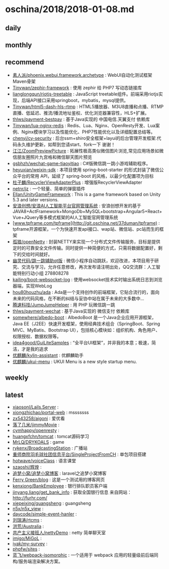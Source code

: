 # oschina/2018/2018-01-08.md



## daily



## monthly



## recommend

- [素人派/phoenix.webui.framework.archetype](http://git.oschina.net/arch2surenpi/phoenix.webui.framework.archetype) : WebUI自动化测试框架Maven骨架
- [Tinywan/zephir-framework](http://git.oschina.net/Tinywan/zephir-framework) : 使用 zephir 给 PHP7 写动态链接库
- [lianglongqun/riotjs-treetable](http://git.oschina.net/jscode/riotjs-treetable) : JavaScript treetable组件。前端采用riotjs实现，后端API接口采用springboot，mybatis，mysql提供。
- [Tinywan/html5-dash-hls-rtmp](http://git.oschina.net/Tinywan/html5-dash-hls-rtmp) : HTML5播放器、M3U8直播和点播、RTMP直播、低延迟、推流/播流地址鉴权、优化浏览器兼容性，HLS+扩展。
- [thlws/payment-bestpay](http://git.oschina.net/thlws/payment-bestpay) : 基于Java实现的 中国电信.天翼支付 依赖库
- [Tinywan/lua-nginx-redis](http://git.oschina.net/Tinywan/lua-nginx-redis) : Redis、Lua、Nginx、OpenResty开发、Lua案例、Nginx模块学习以及性能优化、PHP7性能优化以及详细配置总结等。
- [chenyi/cy-security](http://git.oschina.net/leiyuxi/cy-security) : 后台ssm+shiro安全框架+layui的后台管理开发框架.代码永久维护更新，如帮到您请start、fork一下 谢谢！
- [江江/ZoomPreviewPicture](http://git.oschina.net/yangchaojiang0515/ZoomPreviewPicture) : 拓展性极高类似微信图片浏览,常见应用场景如微信朋友圈照片九宫格和微信聊天图片预览
- [gsbhzh/wechat-game-tiaoyitiao](http://git.oschina.net/gsbhz/wechat-game-tiaoyitiao) : C#版微信跳一跳小游戏辅助程序。
- [heyuxian/weixin-sdk](http://git.oschina.net/black-c/weixin-sdk) : 本项目使用 spring-boot-starter 的形式封装了微信公众平台的常用 API，延续了 spring-boot 的风格，以最少化配置项为目标
- [杜子麟/RecyclerViewAdapterPlus](http://git.oschina.net/duzilin/RecyclerViewAdapterPlus) : 增强版RecyclerViewAdapter
- [netnr/jz](http://git.oschina.net/netnr/jz) : 一个轻量、简单的弹窗插件
- [Ellan/UnityGameFramework](http://git.oschina.net/jiangyin/UnityGameFramework) : This is a game framework based on Unity 5.3 and later versions.
- [安浪创想/安浪AI人工智能平台官网管理系统](http://git.oschina.net/jiankian/AI-OpenAPI-CMS) : 安浪创想开发的基于JAVA8+ActFramework+MongoDb+MySQL+bootstrap+Angular5+React+Vue+JQuery等多模式框架的AI人工智能官网管理系统
- [www.tpframe.com/tpframe](http://git.oschina.net/37duman/tpframe) : tpframe开源框架，一个为快速开发api接口、wap站、微信站、pc站而生的框架
- [孤狼/openNetty](http://git.oschina.net/ironzheng/openNetty) : 封装NETTY来实现一个分布式文件传输服务，目标是提供定时的可靠安全文件传输。同时提供一种简便的方式，只需将数据配置好，剩下的交给时间就好。
- [幽灵代码/跳一跳辅助qt版](http://git.oschina.net/ghostcode/TiaoYiTiaoFuZhuqtBan) : 微信小程序自动跳跃，欢迎改进，本项目用于研究、交流与学习，允许任意修改，再次发布请注明出处，QQ交流群：人工智能特别行动小组 278808278
- [kailing/boot-websocket-log](http://git.oschina.net/kailing/boot-websocket-log) : 使用websocket技术实时输出系统日志到浏览器端，实现WebLog
- [hou80houzhu/ada](http://git.oschina.net/hou80houzhu/ada) : Ada是一个支持创作的前端框架，它贴合流行的，面向未来的代码风格，在不断的纠结与妥协中站在属于未来的大多数中...
- [腾速科技/JumpJumpHelper](http://git.oschina.net/ycgpp/JumpJumpHelper) : 用 PHP 玩微信跳一跳
- [thlws/payment-wechat](http://git.oschina.net/thlws/payment-wechat) : 基于Java实现的 微信支付 依赖库
- [somewhere/albedo-boot](http://git.oschina.net/albedo/albedo-boot) : AlbedoBoot 是一个Java企业应用开源框架，Java EE（J2EE）快速开发框架，使用经典技术组合（SpringBoot、Spring MVC、MyBatis、Bootstrap UI），包括核心模块如：组织机构、角色用户、权限授权、数据权限等。
- [idea4good/GuiLiteSamples](http://git.oschina.net/idea4good/GuiLiteSamples) : “全平台UI框架”，并非我的本意；极速，简洁，才是我的追求
- [优麒麟/kylin-assistant](http://git.oschina.net/ubuntukylin/kylin-assistant) : 优麒麟助手
- [优麒麟/ukui-menu](http://git.oschina.net/ubuntukylin/ukui-menu) : UKUI Menu is a new style startup menu.


## weekly



## latest

- [xiaosonl/Lails.Server](http://git.oschina.net/xiaosonl/Lails.Server) : 
- [xiongzhichao/portal-web](http://git.oschina.net/xzcproj/portal-web) : msssssss
- [zx543258/aigoni](http://git.oschina.net/zx543258/aigoni) : 爱优看
- [落了几米/jimmyMovie](http://git.oschina.net/c-jimmy/jimmyMovie) : 
- [cymhappy/openresty](http://git.oschina.net/cymhappy/openresty) : 
- [huangxfchn/tomcat](http://git.oschina.net/bestkobe/tomcat) : tomcat源码学习
- [MrLQ/DRYKOALS](http://git.oschina.net/MrLQ/DRYKOALS) : game
- [rykenx/BroadcastingStation](http://git.oschina.net/rykenx/BroadcastingStation) : 广播站
- [重师商院羽毛球社团信息平台/SingleProjectFromCH](http://git.oschina.net/ffstu/SingleProjectFromCH) : 单包项目搭建
- [hotwave/voiceClass](http://git.oschina.net/cxbgit/voiceClass) : 语言课堂
- [szaoshi/辉煌](http://git.oschina.net/szaoshi/HuiHuang) : 
- [追梦小窝/追梦小窝博客](http://git.oschina.net/aszmxw/blog) : laravel之追梦小窝博客
- [Ferry Green/blog](http://git.oschina.net/Ferry/blog) : 这是一个测试用的博客网页
- [kenxiong/BankEmployee](http://git.oschina.net/kenxiong/BankEmployee) : 银行排队职员客户端
- [jinyang.liang/get_bank_info](http://git.oschina.net/jinyang1991/get_bank_info) : 获取全国银行信息 来自网站：http://furhr.com/
- [xiepeixing/guangsheng](http://git.oschina.net/xiepeixing/guangsheng) : guangsheng
- [n5x/n5x_view](http://git.oschina.net/n5x/n5x_view) : 
- [daycode/simple-event-hanler](http://git.oschina.net/daycode/simple-event-hanler) : 
- [刘瑞涛/rtcms](http://git.oschina.net/ruitao_admin/rtcms) : 
- [洪荒/Australia](http://git.oschina.net/uph2/Australia) : 
- [共产主义接班人/nettyDemo](http://git.oschina.net/prrp/nettyDemo) : netty 简单聊天室
- [imigo/MiGoL](http://git.oschina.net/imigo/MiGoL) : 
- [iyak/my-survey](http://git.oschina.net/iyak/my-survey) : 
- [phpfw/sites](http://git.oschina.net/phpfw/sites) : 
- [蓝飞/webpack-isomorphic](http://git.oschina.net/lanfei/webpack-isomorphic) : 一个适用于 webpack 应用的轻量级前后端同构/服务端渲染解决方案。